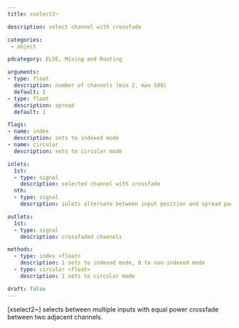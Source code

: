 ```yaml
---
title: xselect2~

description: select channel with crossfade

categories:
 - object

pdcategory: ELSE, Mixing and Routing

arguments:
- type: float
  description: number of channels (min 2, max 500)
  default: 2
- type: float
  description: spread
  default: 1

flags:
- name: index
  description: sets to indexed mode
- name: circular
  description: sets to circular mode

inlets:
  1st:
  - type: signal
    description: selected channel with crossfade
  nth:
  - type: signal
    description: inlets alternate between input position and spread parameter for each channel

outlets:
  1st:
  - type: signal
    description: crossfaded channels

methods:
  - type: index <float>
    description: 1 sets to indexed mode, 0 to non-indexed mode
  - type: circular <float>
    description: 1 sets to circular mode

draft: false
---
```


[xselect2~] selects between multiple inputs with equal power crossfade between two adjacent channels.
